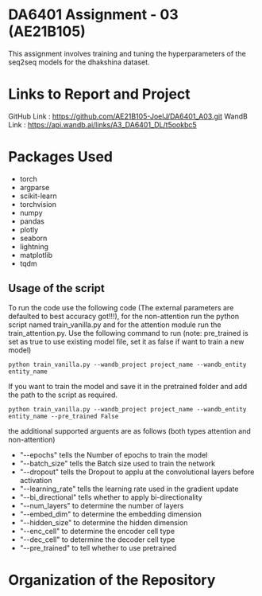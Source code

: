 # DA6401 Assignment - 03 (AE21B105)
  This assignment involves training and tuning the hyperparameters of the seq2seq models for the dhakshina dataset. 

# Links to Report and Project
GitHub Link : https://github.com/AE21B105-JoelJ/DA6401_A03.git
WandB Link : https://api.wandb.ai/links/A3_DA6401_DL/t5ookbc5

# Packages Used
- torch
- argparse
- scikit-learn
- torchvision
- numpy
- pandas
- plotly
- seaborn
- lightning
- matplotlib
- tqdm

## Usage of the script
To run the code use the following code (The external parameters are defaulted to best accuracy got!!!), for the non-attention run the python script named train_vanilla.py and for the attention module run the train_attention.py. Use the following command to run (note: pre_trained is set as true to use existing model file, set it as false if want to train a new model)

```
python train_vanilla.py --wandb_project project_name --wandb_entity entity_name
```

If you want to train the model and save it in the pretrained folder and add the path to the script as required.

```
python train_vanilla.py --wandb_project project_name --wandb_entity entity_name --pre_trained False
```

the additional supported arguents are as follows (both types attention and non-attention)
- "--epochs" tells the Number of epochs to train the model
- "--batch_size" tells  the Batch size used to train the network
- "--dropout" tells the Dropout to applu at the convolutional layers before activation
- "--learning_rate" tells the learning rate used in the gradient update
- "--bi_directional" tells whether to apply bi-directionality
- "--num_layers" to determine the number of layers
- "--embed_dim" to determine the embedding dimension
- "--hidden_size" to determine the hidden dimension
- "--enc_cell" to determine the encoder cell type
- "--dec_cell" to determine the decoder cell type
- "--pre_trained" to tell whether to use pretrained

# Organization of the Repository

